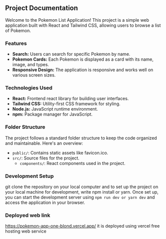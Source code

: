 ## Project Documentation

Welcome to the Pokemon List Application! This project is a simple web application built with React and Tailwind CSS, allowing users to browse a list of Pokemon.

### Features

- **Search:** Users can search for specific Pokemon by name.
- **Pokemon Cards:** Each Pokemon is displayed as a card with its name, image, and types.
- **Responsive Design:** The application is responsive and works well on various screen sizes.

### Technologies Used

- **React:** Frontend react library for building user interfaces.
- **Tailwind CSS:** Utility-first CSS framework for styling.
- **Node.js:** JavaScript runtime environment.
- **npm:** Package manager for JavaScript.

### Folder Structure

The project follows a standard folder structure to keep the code organized and maintainable. Here's an overview:

- `public/`: Contains static assets like favicon.ico.
- `src/`: Source files for the project.
  - `components/`: React components used in the project.

### Development Setup

git clone the repository on your local computer and to set up the project on your local machine for development, write npm install or yarn. Once set up, you can start the development server using `npm run dev or yarn dev` and access the application in your browser.

### Deployed web link

https://pokemon-app-one-blond.vercel.app/
it is deployed using vercel free hosting web service
